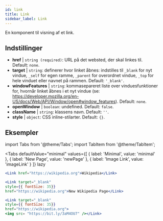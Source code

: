 ```yaml
---
id: link
title: Link
sidebar_label: Link
---
```


En komponent til visning af et link.

## Indstillinger

* __href__ | `string (required)`: URL på det websted, der skal linkes til. Default: `none`.
* __target__ | `string`: definerer hvor linket åbnes: indstilles til `_blank` for nyt vindue, `_self` for egen ramme, `_parent` for overordnet vindue, `_top` for hele vinduet eller navnet på rammen. Default: `'_blank'`.
* __windowFeatures__ | `string`: kommasepareret liste over vinduesfunktioner for, hvornår linket åbnes i et nyt vindue (se: https://developer.mozilla.org/en-US/docs/Web/API/Window/open#window_features). Default: `none`.
* __openWindow__ | `boolean`: undefined. Default: `false`.
* __className__ | `string`: klassens navn. Default: `''`.
* __style__ | `object`: CSS inline-stilarter. Default: `{}`.


## Eksempler

import Tabs from '@theme/Tabs';
import TabItem from '@theme/TabItem';

<Tabs
    defaultValue="minimal"
    values={[
        { label: 'Minimal', value: 'minimal' },
        { label: 'New Page', value: 'newPage' },
        { label: 'Image Link', value: 'imageLink' }
    ]}
    lazy
>
<TabItem value="minimal">

```jsx live
<Link href="https://wikipedia.org">Wikipedia</Link>
```

</TabItem>

<TabItem value="newPage">

```jsx live
<Link target="_blank" 
style={{ fontSize: 35}}
href="https://wikipedia.org">New Wikipedia Page</Link>
```
</TabItem>

<TabItem value="imageLink">

```jsx live
<Link target="_blank" 
style={{ fontSize: 35}}
href="https://wikipedia.org">
<img src= "https://bit.ly/3aM4OU7" /></Link>
```

</TabItem>

</Tabs>
